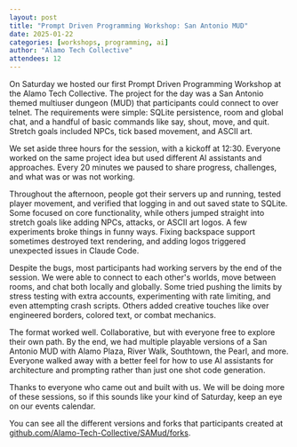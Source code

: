 ```yaml
---
layout: post
title: "Prompt Driven Programming Workshop: San Antonio MUD"
date: 2025-01-22
categories: [workshops, programming, ai]
author: "Alamo Tech Collective"
attendees: 12
---
```


On Saturday we hosted our first Prompt Driven Programming Workshop at the Alamo Tech Collective. The project for the day was a San Antonio themed multiuser dungeon (MUD) that participants could connect to over telnet. The requirements were simple: SQLite persistence, room and global chat, and a handful of basic commands like say, shout, move, and quit. Stretch goals included NPCs, tick based movement, and ASCII art.

We set aside three hours for the session, with a kickoff at 12:30. Everyone worked on the same project idea but used different AI assistants and approaches. Every 20 minutes we paused to share progress, challenges, and what was or was not working.

Throughout the afternoon, people got their servers up and running, tested player movement, and verified that logging in and out saved state to SQLite. Some focused on core functionality, while others jumped straight into stretch goals like adding NPCs, attacks, or ASCII art logos. A few experiments broke things in funny ways. Fixing backspace support sometimes destroyed text rendering, and adding logos triggered unexpected issues in Claude Code.

Despite the bugs, most participants had working servers by the end of the session. We were able to connect to each other's worlds, move between rooms, and chat both locally and globally. Some tried pushing the limits by stress testing with extra accounts, experimenting with rate limiting, and even attempting crash scripts. Others added creative touches like over engineered borders, colored text, or combat mechanics.

The format worked well. Collaborative, but with everyone free to explore their own path. By the end, we had multiple playable versions of a San Antonio MUD with Alamo Plaza, River Walk, Southtown, the Pearl, and more. Everyone walked away with a better feel for how to use AI assistants for architecture and prompting rather than just one shot code generation.

Thanks to everyone who came out and built with us. We will be doing more of these sessions, so if this sounds like your kind of Saturday, keep an eye on our events calendar.

You can see all the different versions and forks that participants created at [github.com/Alamo-Tech-Collective/SAMud/forks](https://github.com/Alamo-Tech-Collective/SAMud/forks).